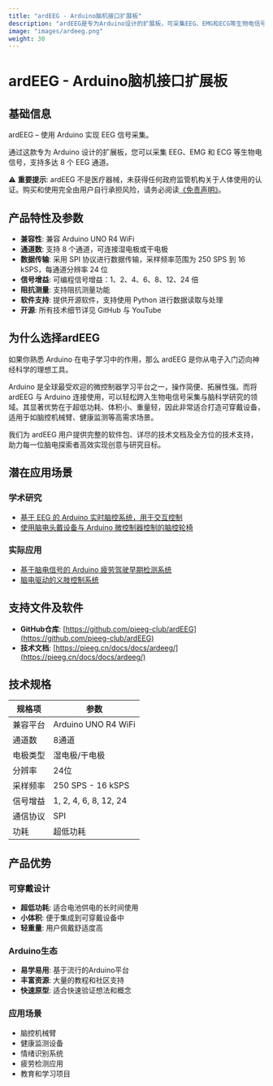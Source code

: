 ```yaml
---
title: "ardEEG - Arduino脑机接口扩展板"
description: "ardEEG是专为Arduino设计的扩展板，可采集EEG、EMG和ECG等生物电信号，支持多达8个EEG通道"
image: "images/ardeeg.png"
weight: 30
---
```


# ardEEG - Arduino脑机接口扩展板

## 基础信息

ardEEG – 使用 Arduino 实现 EEG 信号采集。

通过这款专为 Arduino 设计的扩展板，您可以采集 EEG、EMG 和 ECG 等生物电信号，支持多达 8 个 EEG 通道。

⚠️ **重要提示**: ardEEG 不是医疗器械，未获得任何政府监管机构关于人体使用的认证。购买和使用完全由用户自行承担风险，请务必阅读[《免责声明》](/disclaimer/)。

## 产品特性及参数

- **兼容性**: 兼容 Arduino UNO R4 WiFi
- **通道数**: 支持 8 个通道，可连接湿电极或干电极
- **数据传输**: 采用 SPI 协议进行数据传输，采样频率范围为 250 SPS 到 16 kSPS，每通道分辨率 24 位
- **信号增益**: 可编程信号增益：1、2、4、6、8、12、24 倍
- **阻抗测量**: 支持阻抗测量功能
- **软件支持**: 提供开源软件，支持使用 Python 进行数据读取与处理
- **开源**: 所有技术细节详见 GitHub 与 YouTube

## 为什么选择ardEEG

如果你熟悉 Arduino 在电子学习中的作用，那么 ardEEG 是你从电子入门迈向神经科学的理想工具。

Arduino 是全球最受欢迎的微控制器学习平台之一，操作简便、拓展性强。而将 ardEEG 与 Arduino 连接使用，可以轻松跨入生物电信号采集与脑科学研究的领域。其显著优势在于超低功耗、体积小、重量轻，因此非常适合打造可穿戴设备，适用于如脑控机械臂、健康监测等高需求场景。

我们为 ardEEG 用户提供完整的软件包、详尽的技术文档及全方位的技术支持，助力每一位脑电探索者高效实现创意与研究目标。

## 潜在应用场景

### 学术研究
- [基于 EEG 的 Arduino 实时脑控系统，用于交互控制](https://www.sciencedirect.com/science/article/pii/S1877050917319919)
- [使用脑电头戴设备与 Arduino 微控制器控制的脑控轮椅](https://ieeexplore.ieee.org/abstract/document/7095887)

### 实际应用
- [基于脑电信号的 Arduino 疲劳驾驶早期检测系统](https://d1wqtxts1xzle7.cloudfront.net/64492028/ijatcse200922020-libre.pdf)
- [脑电驱动的义肢控制系统](https://ieeexplore.ieee.org/abstract/document/7746219)

## 支持文件及软件

- **GitHub仓库**: [https://github.com/pieeg-club/ardEEG](https://github.com/pieeg-club/ardEEG)
- **技术文档**: [https://pieeg.cn/docs/docs/ardeeg/](https://pieeg.cn/docs/docs/ardeeg/)

## 技术规格

| 规格项 | 参数 |
|--------|------|
| 兼容平台 | Arduino UNO R4 WiFi |
| 通道数 | 8通道 |
| 电极类型 | 湿电极/干电极 |
| 分辨率 | 24位 |
| 采样频率 | 250 SPS - 16 kSPS |
| 信号增益 | 1, 2, 4, 6, 8, 12, 24 |
| 通信协议 | SPI |
| 功耗 | 超低功耗 |

## 产品优势

### 可穿戴设计
- **超低功耗**: 适合电池供电的长时间使用
- **小体积**: 便于集成到可穿戴设备中
- **轻重量**: 用户佩戴舒适度高

### Arduino生态
- **易学易用**: 基于流行的Arduino平台
- **丰富资源**: 大量的教程和社区支持
- **快速原型**: 适合快速验证想法和概念

### 应用场景
- 脑控机械臂
- 健康监测设备
- 情绪识别系统
- 疲劳检测应用
- 教育和学习项目 